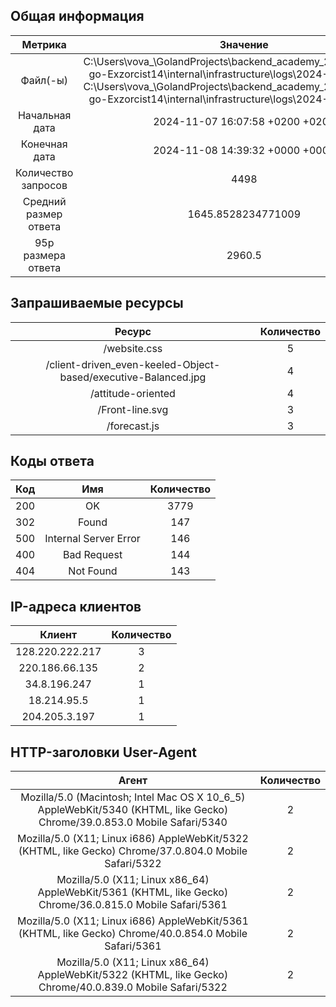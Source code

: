 ## Общая информация
|Метрика|Значение|
|:-:|:-:|
|Файл(-ы)|C:\Users\vova_\GolandProjects\backend_academy_2024_project_3-go-Exzorcist14\internal\infrastructure\logs\2024-11-07\logs.txt<br>C:\Users\vova_\GolandProjects\backend_academy_2024_project_3-go-Exzorcist14\internal\infrastructure\logs\2024-11-08\logs.txt<br>|
|Начальная дата|2024-11-07 16:07:58 +0200 +0200|
|Конечная дата|2024-11-08 14:39:32 +0000 +0000|
|Количество запросов|4498|
|Средний размер ответа|1645.8528234771009|
|95p размера ответа|2960.5|
## Запрашиваемые ресурсы
|Ресурс|Количество|
|:-:|:-:|
|/website.css|5|
|/client-driven_even-keeled-Object-based/executive-Balanced.jpg|4|
|/attitude-oriented|4|
|/Front-line.svg|3|
|/forecast.js|3|
## Коды ответа
|Код|Имя|Количество|
|:-:|:-:|:-:|
|200|OK|3779|
|302|Found|147|
|500|Internal Server Error|146|
|400|Bad Request|144|
|404|Not Found|143|
## IP-адреса клиентов
|Клиент|Количество|
|:-:|:-:|
|128.220.222.217|3|
|220.186.66.135|2|
|34.8.196.247|1|
|18.214.95.5|1|
|204.205.3.197|1|
## HTTP-заголовки User-Agent
|Агент|Количество|
|:-:|:-:|
|Mozilla/5.0 (Macintosh; Intel Mac OS X 10_6_5) AppleWebKit/5340 (KHTML, like Gecko) Chrome/39.0.853.0 Mobile Safari/5340|2|
|Mozilla/5.0 (X11; Linux i686) AppleWebKit/5322 (KHTML, like Gecko) Chrome/37.0.804.0 Mobile Safari/5322|2|
|Mozilla/5.0 (X11; Linux x86_64) AppleWebKit/5361 (KHTML, like Gecko) Chrome/36.0.815.0 Mobile Safari/5361|2|
|Mozilla/5.0 (X11; Linux i686) AppleWebKit/5361 (KHTML, like Gecko) Chrome/40.0.854.0 Mobile Safari/5361|2|
|Mozilla/5.0 (X11; Linux x86_64) AppleWebKit/5322 (KHTML, like Gecko) Chrome/40.0.839.0 Mobile Safari/5322|2|
